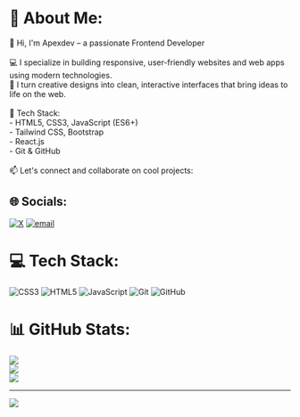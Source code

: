 # 💫 About Me:
👋 Hi, I'm Apexdev – a passionate Frontend Developer<br><br>💻 I specialize in building responsive, user-friendly websites and web apps using modern technologies.  <br>🎨 I turn creative designs into clean, interactive interfaces that bring ideas to life on the web.<br><br>🔧 Tech Stack:<br>- HTML5, CSS3, JavaScript (ES6+)<br>- Tailwind CSS, Bootstrap<br>- React.js<br>- Git & GitHub<br><br>📫 Let's connect and collaborate on cool projects:


## 🌐 Socials:
[![X](https://img.shields.io/badge/X-black.svg?logo=X&logoColor=white)](https://x.com/apexdev) [![email](https://img.shields.io/badge/Email-D14836?logo=gmail&logoColor=white)](mailto:fayoola010@gmail.com) 

# 💻 Tech Stack:
![CSS3](https://img.shields.io/badge/css3-%231572B6.svg?style=for-the-badge&logo=css3&logoColor=white) ![HTML5](https://img.shields.io/badge/html5-%23E34F26.svg?style=for-the-badge&logo=html5&logoColor=white) ![JavaScript](https://img.shields.io/badge/javascript-%23323330.svg?style=for-the-badge&logo=javascript&logoColor=%23F7DF1E) ![Git](https://img.shields.io/badge/git-%23F05033.svg?style=for-the-badge&logo=git&logoColor=white) ![GitHub](https://img.shields.io/badge/github-%23121011.svg?style=for-the-badge&logo=github&logoColor=white)
# 📊 GitHub Stats:
![](https://github-readme-stats.vercel.app/api?username=Apexdev&theme=dark&hide_border=false&include_all_commits=false&count_private=false)<br/>
![](https://nirzak-streak-stats.vercel.app/?user=Apexdev&theme=dark&hide_border=false)<br/>
![](https://github-readme-stats.vercel.app/api/top-langs/?username=Apexdev&theme=dark&hide_border=false&include_all_commits=false&count_private=false&layout=compact)

---
[![](https://visitcount.itsvg.in/api?id=Apexdev&icon=0&color=0)](https://visitcount.itsvg.in)

<!-- Proudly created with GPRM ( https://gprm.itsvg.in ) -->
